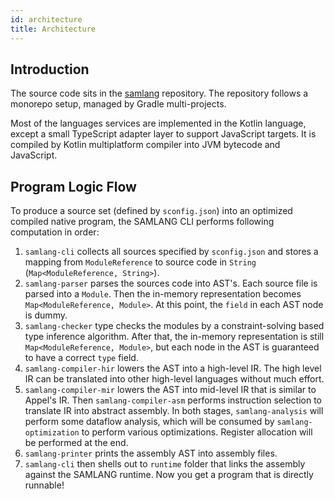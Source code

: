 ```yaml
---
id: architecture
title: Architecture
---
```


## Introduction

The source code sits in the [samlang](https://github.com/SamChou19815/samlang) repository. The
repository follows a monorepo setup, managed by Gradle multi-projects.

Most of the languages services are implemented in the Kotlin language, except a small TypeScript
adapter layer to support JavaScript targets. It is compiled by Kotlin multiplatform compiler into
JVM bytecode and JavaScript.

## Program Logic Flow

To produce a source set (defined by `sconfig.json`) into an optimized compiled native program, the
SAMLANG CLI performs following computation in order:

1. `samlang-cli` collects all sources specified by `sconfig.json` and stores a mapping from
   `ModuleReference` to source code in `String` (`Map<ModuleReference, String>`).
2. `samlang-parser` parses the sources code into AST's. Each source file is parsed into a `Module`.
   Then the in-memory representation becomes `Map<ModuleReference, Module>`. At this point, the
   `field` in each AST node is dummy.
3. `samlang-checker` type checks the modules by a constraint-solving based type inference algorithm.
   After that, the in-memory representation is still `Map<ModuleReference, Module>`, but each node
   in the AST is guaranteed to have a correct `type` field.
4. `samlang-compiler-hir` lowers the AST into a high-level IR. The high level IR can be translated
   into other high-level languages without much effort.
5. `samlang-compiler-mir` lowers the AST into mid-level IR that is similar to Appel's IR. Then
   `samlang-compiler-asm` performs instruction selection to translate IR into abstract assembly. In
   both stages, `samlang-analysis` will perform some dataflow analysis, which will be consumed by
   `samlang-optimization` to perform various optimizations. Register allocation will be performed at
   the end.
6. `samlang-printer` prints the assembly AST into assembly files.
7. `samlang-cli` then shells out to `runtime` folder that links the assembly against the SAMLANG
   runtime. Now you get a program that is directly runnable!
